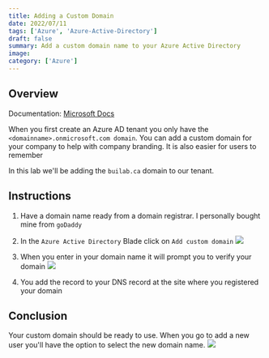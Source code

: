 ```yaml
---
title: Adding a Custom Domain
date: 2022/07/11
tags: ['Azure', 'Azure-Active-Directory']
draft: false
summary: Add a custom domain name to your Azure Active Directory
image:
category: ['Azure']
---
```


## Overview

Documentation: [Microsoft Docs](https://docs.microsoft.com/en-us/azure/active-directory/fundamentals/add-custom-domain)

When you first create an Azure AD tenant you only have the `<domainname>.onmicrosoft.com domain`. You can add a custom domain for your company to help with company branding. It is also easier for users to remember

In this lab we'll be adding the `builab.ca` domain to our tenant.

## Instructions

1. Have a domain name ready from a domain registrar. I personally bought mine from `goDaddy`
2. In the `Azure Active Directory` Blade click on `Add custom domain`
   ![](https://bui.blob.core.windows.net/labs/Lab_2022_07_11_28_22.webp)

3. When you enter in your domain name it will prompt you to verify your domain
   ![](https://bui.blob.core.windows.net/labs/Lab_2022_07_11_52_24.webp)

4. You add the record to your DNS record at the site where you registered your domain

## Conclusion

Your custom domain should be ready to use. When you go to add a new user you'll have the option to select the new domain name.
![](https://bui.blob.core.windows.net/labs/Lab_2022_07_11_35_26.webp)
